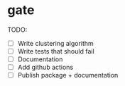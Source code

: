 # gate

TODO:

- [ ] Write clustering algorithm
- [ ] Write tests that should fail
- [ ] Documentation
- [ ] Add github actions
- [ ] Publish package + documentation
